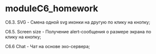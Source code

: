 # moduleC6_homework

С6.3. SVG - Смена одной svg иконки на другую по клику на кнопку;

C6.5. Screen size - Получение alert-сообщения о размере экрана по клику на кнопку;

C6.6 Chat - Чат на основе эхо-сервера;
